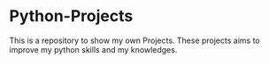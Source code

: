 # Python-Projects
This is a repository to show my own Projects. These projects aims to improve my python skills and my knowledges.
